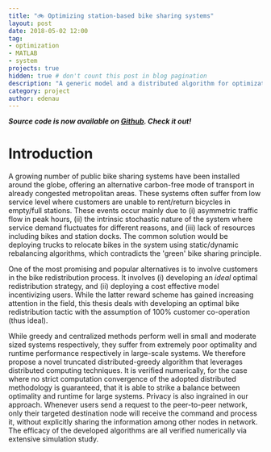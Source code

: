 ```yaml
---
title: "🚲 Optimizing station-based bike sharing systems"
layout: post
date: 2018-05-02 12:00
tag:
- optimization
- MATLAB
- system
projects: true
hidden: true # don't count this post in blog pagination
description: "A generic model and a distributed algorithm for optimization of station-based bike sharing systems"
category: project
author: edenau
---
```


***Source code is now available on <a href="https://github.com/edenau/Bike-Sharing-Systems-Optimization" target="_blank">Github</a>. Check it out!***

# Introduction

A growing number of public bike sharing systems have been installed around the globe, offering an alternative carbon-free mode of transport in already congested metropolitan areas. These systems often suffer from low service level where customers are unable to rent/return bicycles in empty/full stations. These events occur mainly due to (i) asymmetric traffic flow in peak hours, (ii) the intrinsic stochastic nature of the system where service demand fluctuates for different reasons, and (iii) lack of resources including bikes and station docks. The common solution would be deploying trucks to relocate bikes in the system using static/dynamic rebalancing algorithms, which contradicts the 'green' bike sharing principle.

One of the most promising and popular alternatives is to involve customers in the bike redistribution process. It involves (i) developing an *ideal* optimal redistribution strategy, and (ii) deploying a cost effective model incentivizing users. While the latter reward scheme has gained increasing attention in the field, this thesis deals with developing an optimal bike redistribution tactic with the assumption of 100% customer co-operation (thus ideal).

While greedy and centralized methods perform well in small and moderate sized systems respectively, they suffer from extremely poor optimality and runtime performance respectively in large-scale systems. We therefore propose a novel truncated distributed-greedy algorithm that leverages distributed computing techniques. It is verified numerically, for the case where no strict computation convergence of the adopted distributed methodology is guaranteed, that it is able to strike a balance between optimality and runtime for large systems. Privacy is also ingrained in our approach. Whenever users send a request to the peer-to-peer network, only their targeted destination node will receive the command and process it, without explicitly sharing the information among other nodes in network. The efficacy of the developed algorithms are all verified numerically via extensive simulation study.
